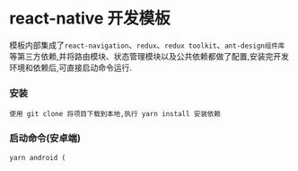 # react-native 开发模板

模板内部集成了`react-navigation`、`redux`、`redux toolkit`、`ant-design组件库`等第三方依赖,并将路由模块、状态管理模块以及公共依赖都做了配置,安装完开发环境和依赖后,可直接启动命令运行.

### 安装

```
使用 git clone 将项目下载到本地,执行 yarn install 安装依赖
```

### 启动命令(安卓端)

```
yarn android (
```
